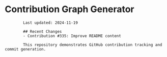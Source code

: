 # Contribution Graph Generator
            
            Last updated: 2024-11-19
            
            ## Recent Changes
            - Contribution #335: Improve README content
            
            This repository demonstrates GitHub contribution tracking and commit generation.
        
